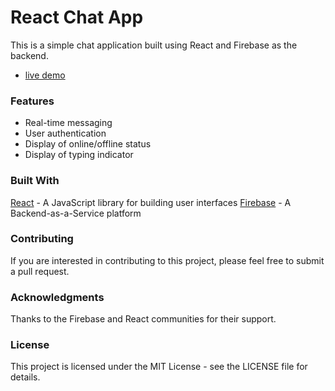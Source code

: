 # React Chat App

This is a simple chat application built using React and Firebase as the backend.

- [live demo](https://rishawraj.github.io/react-chat-app/)

### Features

- Real-time messaging
- User authentication
- Display of online/offline status
- Display of typing indicator

### Built With

[React](https://reactjs.org/) - A JavaScript library for building user interfaces
[Firebase](https://firebase.google.com/) - A Backend-as-a-Service platform

### Contributing

If you are interested in contributing to this project, please feel free to submit a pull request.

### Acknowledgments

Thanks to the Firebase and React communities for their support.

### License

This project is licensed under the MIT License - see the LICENSE file for details.
